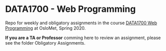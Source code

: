 # DATA1700 - Web Programming

Repo for weekly and obligatory assignments in the course [DATA1700 Web Programming](https://student.oslomet.no/en/studier/-/studieinfo/emne/DATA1700/2018/H%C3%98ST) at OsloMet, Spring 2020.

**If you are a TA or Professor** comming here to review an assignment, please see the folder Obligatory Assignments.